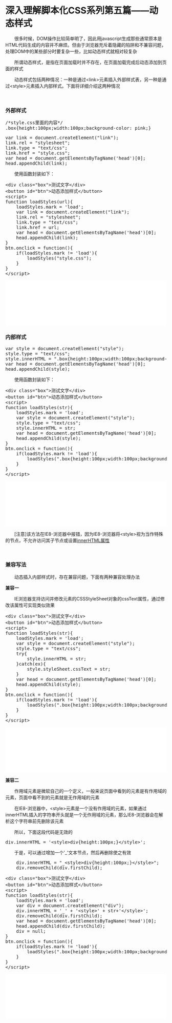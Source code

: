 # 深入理解脚本化CSS系列第五篇——动态样式

　　很多时候，DOM操作比较简单明了，因此用javascript生成那些通常原本是HTML代码生成的内容并不麻烦。但由于浏览器充斥着隐藏的陷阱和不兼容问题，处理DOM中的某些部分时要复杂一些，比如动态样式就相对较复杂

　　所谓动态样式，是指在页面加载时并不存在，在页面加载完成后动态添加到页面的样式

　　动态样式包括两种情况：一种是通过&lt;link&gt;元素插入外部样式表，另一种是通过&lt;style&gt;元素插入内部样式。下面将详细介绍这两种情况

&nbsp;

### 外部样式

<div class="cnblogs_code">
<pre>/*style.css里面的内容*/
.box{height:100px;width:100px;background-color: pink;}</pre>
</div>
<div class="cnblogs_code">
<pre>var link = document.createElement("link");
link.rel = "stylesheet";
link.type = "text/css";
link.href = "style.css";
var head = document.getElementsByTagName('head')[0];
head.appendChild(link);</pre>
</div>

　　使用函数封装如下：

<div class="cnblogs_code">
<pre>&lt;div class="box"&gt;测试文字&lt;/div&gt;
&lt;button id="btn"&gt;动态添加样式&lt;/button&gt;
&lt;script&gt;
function loadStyles(url){
    loadStyles.mark = 'load';
    var link = document.createElement("link");
    link.rel = "stylesheet";
    link.type = "text/css";
    link.href = url;
    var head = document.getElementsByTagName('head')[0];
    head.appendChild(link); 
}
btn.onclick = function(){
    if(loadStyles.mark != 'load'){
        loadStyles("style.css");        
    }
}
&lt;/script&gt;</pre>
</div>

<iframe style="width: 100%; height: 140px;" src="{{book.demo}}/js/dynamicStyles/d1.html" frameborder="0" width="320" height="240"></iframe>

### 内部样式

<div class="cnblogs_code">
<pre>var style = document.createElement("style");
style.type = "text/css";
style.innerHTML = ".box{height:100px;width:100px;background-color: pink;}";
var head = document.getElementsByTagName('head')[0];
head.appendChild(style); </pre>
</div>

　　使用函数封装如下：

<div class="cnblogs_code">
<pre>&lt;div class="box"&gt;测试文字&lt;/div&gt;
&lt;button id="btn"&gt;动态添加样式&lt;/button&gt;
&lt;script&gt;
function loadStyles(str){
    loadStyles.mark = 'load';
    var style = document.createElement("style");
    style.type = "text/css";
    style.innerHTML = str;
    var head = document.getElementsByTagName('head')[0];
    head.appendChild(style); 
}
btn.onclick = function(){
    if(loadStyles.mark != 'load'){
        loadStyles(".box{height:100px;width:100px;background-color: pink;}");        
    }
}
&lt;/script&gt;</pre>
</div>

<iframe style="width: 100%; height: 140px;" src="{{book.demo}}/js/dynamicStyles/d2.html" frameborder="0" width="320" height="240"></iframe>

　　[注意]该方法在IE8-浏览器中报错，因为IE8-浏览器将&lt;style&gt;视为当作特殊的节点，不允许访问其子节点或设置[innerHTML属性](http://www.cnblogs.com/xiaohuochai/p/5823716.html#anchor1)

&nbsp;

### 兼容写法

　　动态插入内部样式时，存在兼容问题，下面有两种兼容处理办法

**兼容一**

　　IE浏览器支持访问并修改元素的CSSStyleSheet对象的cssText属性，通过修改该属性可实现类似效果

<div class="cnblogs_code">
<pre>&lt;div class="box"&gt;测试文字&lt;/div&gt;
&lt;button id="btn"&gt;动态添加样式&lt;/button&gt;
&lt;script&gt;
function loadStyles(str){
    loadStyles.mark = 'load';
    var style = document.createElement("style");
    style.type = "text/css";
    try{
        style.innerHTML = str;
    }catch(ex){
        style.styleSheet.cssText = str;
    }
    var head = document.getElementsByTagName('head')[0];
    head.appendChild(style); 
}
btn.onclick = function(){
    if(loadStyles.mark != 'load'){
        loadStyles(".box{height:100px;width:100px;background-color: pink;}");        
    }
}
&lt;/script&gt;    </pre>
</div>

<iframe style="width: 100%; height: 140px;" src="{{book.demo}}/js/dynamicStyles/d3.html" frameborder="0" width="320" height="240"></iframe>

**兼容二**

　　作用域元素是微软自己的一个定义，一般来说页面中看到的元素是有作用域的元素，页面中看不到的元素就是无作用域的元素&nbsp;

　　在IE8-浏览器中，&lt;style&gt;元素是一个没有作用域的元素，如果通过innerHTML插入的字符串开头就是一个无作用域的元素，那么IE8-浏览器会在解析这个字符串前先删除该元素

　　所以，下面这段代码是无效的

<div class="cnblogs_code">
<pre>div.innerHTML = '&lt;style&gt;div{height:100px;}&lt;/style&gt;';</pre>
</div>

　　于是，可以通过增加一个'_'文本节点，然后再删除使之有效

<div class="cnblogs_code">
<pre>    div.innerHTML = "_&lt;style&gt;div{height:100px;}&lt;/style&gt;";
    div.removeChild(div.firstChild);</pre>
</div>
<div class="cnblogs_code">
<pre>&lt;div class="box"&gt;测试文字&lt;/div&gt;
&lt;button id="btn"&gt;动态添加样式&lt;/button&gt;
&lt;script&gt;
function loadStyles(str){
    loadStyles.mark = 'load';
    var div = document.createElement("div");
    div.innerHTML = '_' + '&lt;style&gt;' + str+'&lt;/style&gt;';
    div.removeChild(div.firstChild);
    var head = document.getElementsByTagName('head')[0];
    head.appendChild(div.firstChild); 
    div = null;
}
btn.onclick = function(){
    if(loadStyles.mark != 'load'){
        loadStyles(".box{height:100px;width:100px;background-color: pink;}");        
    }
}
&lt;/script&gt;</pre>
</div>

<iframe style="width: 100%; height: 140px;" src="{{book.demo}}/js/dynamicStyles/d4.html" frameborder="0" width="320" height="240"></iframe>

